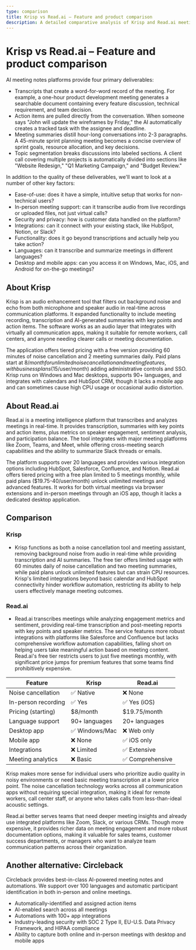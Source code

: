 ```yaml
---
type: comparison
title: Krisp vs Read.ai – Feature and product comparison
description: A detailed comparative analysis of Krisp and Read.ai meeting tools, evaluating core features like transcription, action items, meeting summaries, and topic segmentation, along with factors such as ease-of-use, meeting support, security, integrations, and platform availability.
---
```


# Krisp vs Read.ai – Feature and product comparison

AI meeting notes platforms provide four primary deliverables:
* Transcripts that create a word-for-word record of the meeting. For example, a one-hour product development meeting generates a searchable document containing every feature discussion, technical requirement, and team decision.
* Action items are pulled directly from the conversation. When someone says "John will update the wireframes by Friday," the AI automatically creates a tracked task with the assignee and deadline.
* Meeting summaries distill hour-long conversations into 2-3 paragraphs. A 45-minute sprint planning meeting becomes a concise overview of sprint goals, resource allocation, and key decisions.
* Topic segmentation breaks discussions into labeled sections. A client call covering multiple projects is automatically divided into sections like "Website Redesign," "Q1 Marketing Campaign," and "Budget Review."

In addition to the quality of these deliverables, we'll want to look at a number of other key factors:
* Ease-of-use: does it have a simple, intuitive setup that works for non-technical users?
* In-person meeting support: can it transcribe audio from live recordings or uploaded files, not just virtual calls?
* Security and privacy: how is customer data handled on the platform?
* Integrations: can it connect with your existing stack, like HubSpot, Notion, or Slack?
* Functionality: does it go beyond transcriptions and actually help you take action?
* Languages: can it transcribe and summarize meetings in different languages?
* Desktop and mobile apps: can you access it on Windows, Mac, iOS, and Android for on-the-go meetings?

## About Krisp
Krisp is an audio enhancement tool that filters out background noise and echo from both microphone and speaker audio in real-time across communication platforms. It expanded functionality to include meeting recording, transcription and AI-generated summaries with key points and action items. The software works as an audio layer that integrates with virtually all communication apps, making it suitable for remote workers, call centers, and anyone needing clearer calls or meeting documentation.

The application offers tiered pricing with a free version providing 60 minutes of noise cancellation and 2 meeting summaries daily. Paid plans start at $8/month for unlimited noise cancellation and meeting features, with business plans ($15/user/month) adding administrative controls and SSO. Krisp runs on Windows and Mac desktops, supports 90+ languages, and integrates with calendars and HubSpot CRM, though it lacks a mobile app and can sometimes cause high CPU usage or occasional audio distortion.

## About Read.ai
Read.ai is a meeting intelligence platform that transcribes and analyzes meetings in real-time. It provides transcription, summaries with key points and action items, plus metrics on speaker engagement, sentiment analysis, and participation balance. The tool integrates with major meeting platforms like Zoom, Teams, and Meet, while offering cross-meeting search capabilities and the ability to summarize Slack threads or emails.

The platform supports over 20 languages and provides various integration options including HubSpot, Salesforce, Confluence, and Notion. Read.ai offers tiered pricing with a free plan limited to 5 meetings monthly, while paid plans ($19.75-40/user/month) unlock unlimited meetings and advanced features. It works for both virtual meetings via browser extensions and in-person meetings through an iOS app, though it lacks a dedicated desktop application.

## Comparison
### Krisp
* Krisp functions as both a noise cancellation tool and meeting assistant, removing background noise from audio in real-time while providing transcription and AI summaries. The free tier offers limited usage with 60 minutes daily of noise cancellation and two meeting summaries, while paid plans unlock unlimited features but can strain CPU resources. Krisp's limited integrations beyond basic calendar and HubSpot connectivity hinder workflow automation, restricting its ability to help users effectively manage meeting outcomes.

### Read.ai
* Read.ai transcribes meetings while analyzing engagement metrics and sentiment, providing real-time transcription and post-meeting reports with key points and speaker metrics. The service features more robust integrations with platforms like Salesforce and Confluence but lacks comprehensive workflow automation capabilities, falling short on helping users take meaningful action based on meeting content. Read.ai's free tier restricts users to just five meetings monthly, with significant price jumps for premium features that some teams find prohibitively expensive.

| Feature | Krisp | Read.ai |
|---------|-------|---------|
| Noise cancellation | ✅ Native | ❌ None |
| In-person recording | ✅ Yes | ✅ Yes (iOS) |
| Pricing (starting) | $8/month | $19.75/month |
| Language support | 90+ languages | 20+ languages |
| Desktop app | ✅ Windows/Mac | ❌ Web only |
| Mobile app | ❌ None | ✅ iOS only |
| Integrations | ❌ Limited | ✅ Extensive |
| Meeting analytics | ❌ Basic | ✅ Comprehensive |

Krisp makes more sense for individual users who prioritize audio quality in noisy environments or need basic meeting transcription at a lower price point. The noise cancellation technology works across all communication apps without requiring special integration, making it ideal for remote workers, call center staff, or anyone who takes calls from less-than-ideal acoustic settings.

Read.ai better serves teams that need deeper meeting insights and already use integrated platforms like Zoom, Slack, or various CRMs. Though more expensive, it provides richer data on meeting engagement and more robust documentation options, making it valuable for sales teams, customer success departments, or managers who want to analyze team communication patterns across their organization.

## Another alternative: Circleback
Circleback provides best-in-class AI-powered meeting notes and automations. We support over 100 languages and automatic participant identification in both in-person and online meetings.
* Automatically-identified and assigned action items
* AI-enabled search across all meetings
* Automations with 100+ app integrations
* Industry-leading security with SOC 2 Type II, EU-U.S. Data Privacy Framework, and HIPAA compliance
* Ability to capture both online and in-person meetings with desktop and mobile apps